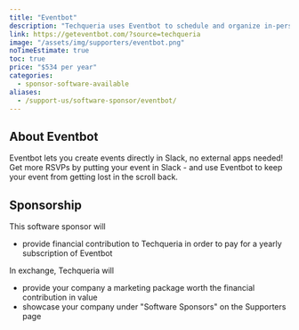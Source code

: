 ```yaml
---
title: "Eventbot"
description: "Techqueria uses Eventbot to schedule and organize in-person meetups through our Slack."
link: https://geteventbot.com/?source=techqueria
image: "/assets/img/supporters/eventbot.png"
noTimeEstimate: true
toc: true
price: "$534 per year"
categories:
  - sponsor-software-available
aliases:
  - /support-us/software-sponsor/eventbot/
---
```


## About Eventbot

Eventbot lets you create events directly in Slack, no external apps needed! Get more RSVPs by putting your event in Slack - and use Eventbot to keep your event from getting lost in the scroll back.

## Sponsorship

This software sponsor will

- provide  financial contribution to Techqueria in order to pay for a yearly subscription of Eventbot

In exchange, Techqueria will

- provide your company a marketing package worth the financial contribution in value
- showcase your company under "Software Sponsors" on the Supporters page
